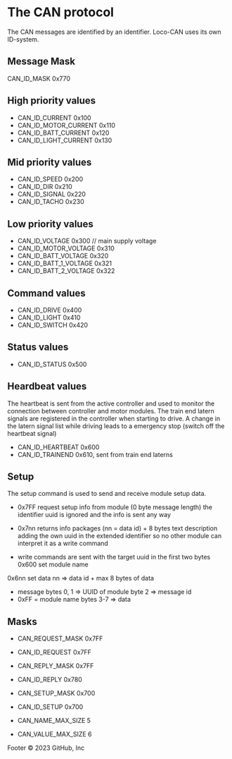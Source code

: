 # The CAN protocol

The CAN messages are identified by an identifier. Loco-CAN uses its own ID-system.

## Message Mask
CAN_ID_MASK 0x770

## High priority values
* CAN_ID_CURRENT 0x100
* CAN_ID_MOTOR_CURRENT 0x110
* CAN_ID_BATT_CURRENT 0x120
* CAN_ID_LIGHT_CURRENT 0x130

## Mid priority values 
* CAN_ID_SPEED 0x200
* CAN_ID_DIR 0x210
* CAN_ID_SIGNAL 0x220
* CAN_ID_TACHO 0x230

## Low priority values
* CAN_ID_VOLTAGE 0x300 // main supply voltage
* CAN_ID_MOTOR_VOLTAGE 0x310
* CAN_ID_BATT_VOLTAGE 0x320
* CAN_ID_BATT_1_VOLTAGE 0x321
* CAN_ID_BATT_2_VOLTAGE 0x322

## Command values
* CAN_ID_DRIVE 0x400
* CAN_ID_LIGHT 0x410
* CAN_ID_SWITCH 0x420

## Status values
* CAN_ID_STATUS 0x500

## Heardbeat values
The heartbeat is sent from the active controller and used to monitor the connection between controller and motor modules. The train end latern signals are registered in the controller when starting to drive. A change in the latern signal list while driving leads to a emergency stop (switch off the heartbeat signal)

* CAN_ID_HEARTBEAT 0x600
* CAN_ID_TRAINEND 0x610, sent from train end laterns


## Setup

The setup command is used to send and receive module setup data.
* 0x7FF request setup info from module (0 byte message length)
        the identifier uuid is ignored and the info is sent any way
* 0x7nn returns info packages (nn = data id)
        + 8 bytes text description
        adding the own uuid in the extended identifier
        so no other module can interpret it as a write command

* write commands are sent with the target uuid in the first two bytes
0x600   set module name

0x6nn   set data
        nn => data id + max 8 bytes of data

* message  bytes 0, 1 	=> UUID of module
           byte 2		=> message id
* 0xFF = module name
           bytes 3-7 	=> data

## Masks
* CAN_REQUEST_MASK 0x7FF
* CAN_ID_REQUEST 0x7FF

* CAN_REPLY_MASK 0x7FF
*  CAN_ID_REPLY 0x780

* CAN_SETUP_MASK 0x700
* CAN_ID_SETUP 0x700


* CAN_NAME_MAX_SIZE 5
* CAN_VALUE_MAX_SIZE 6

Footer
© 2023 GitHub, Inc
